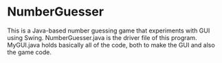 # NumberGuesser
This is a Java-based number guessing game that experiments with GUI using Swing.
NumberGuesser.java is the driver file of this program.
MyGUI.java holds basically all of the code, both to make the GUI and also the game code.
